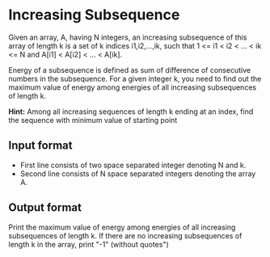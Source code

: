 # Increasing Subsequence

Given an array, A, having N integers, an increasing subsequence of this array of length k is a set of k indices i1,i2,...,ik, such that 1 <= i1 < i2 < ... < ik <= N and A[i1] < A[i2] < ... < A[ik].

Energy of a subsequence is defined as sum of difference of consecutive numbers in the subsequence. For a given integer k, you need to find out the maximum value of energy among energies of all increasing subsequences of length k.

**Hint:** Among all increasing sequences of length k ending at an index, find the sequence with minimum value of starting point

## Input format

- First line consists of two space separated integer denoting N and k.
- Second line consists of N space separated integers denoting the array A.

## Output format

Print the maximum value of energy among energies of all increasing subsequences of length k. If there are no increasing subsequences of length k in the array, print "-1" (without quotes")
